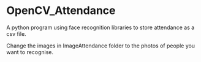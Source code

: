 # OpenCV_Attendance

A python program using face recognition libraries to store attendance as a csv file.

Change the images in ImageAttendance folder to the photos of people you want to recognise.
